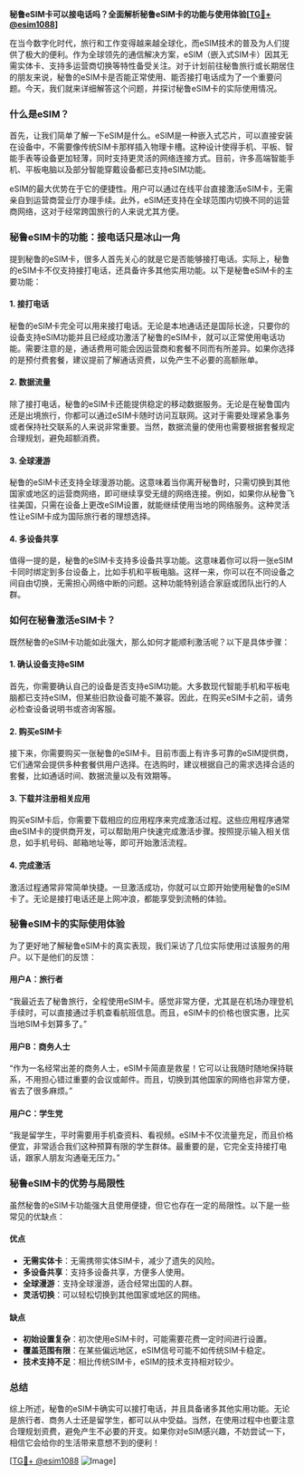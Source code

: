 **秘鲁eSIM卡可以接电话吗？全面解析秘鲁eSIM卡的功能与使用体验[[TG💪+ @esim1088](https://t.me/s/esim1088)]**

在当今数字化时代，旅行和工作变得越来越全球化，而eSIM技术的普及为人们提供了极大的便利。作为全球领先的通信解决方案，eSIM（嵌入式SIM卡）因其无需实体卡、支持多运营商切换等特性备受关注。对于计划前往秘鲁旅行或长期居住的朋友来说，秘鲁的eSIM卡是否能正常使用、能否接打电话成为了一个重要问题。今天，我们就来详细解答这个问题，并探讨秘鲁eSIM卡的实际使用情况。

### 什么是eSIM？

首先，让我们简单了解一下eSIM是什么。eSIM是一种嵌入式芯片，可以直接安装在设备中，不需要像传统SIM卡那样插入物理卡槽。这种设计使得手机、平板、智能手表等设备更加轻薄，同时支持更灵活的网络连接方式。目前，许多高端智能手机、平板电脑以及部分智能穿戴设备都已支持eSIM功能。

eSIM的最大优势在于它的便捷性。用户可以通过在线平台直接激活eSIM卡，无需亲自到运营商营业厅办理手续。此外，eSIM还支持在全球范围内切换不同的运营商网络，这对于经常跨国旅行的人来说尤其方便。

### 秘鲁eSIM卡的功能：接电话只是冰山一角

提到秘鲁的eSIM卡，很多人首先关心的就是它是否能够接打电话。实际上，秘鲁的eSIM卡不仅支持接打电话，还具备许多其他实用功能。以下是秘鲁eSIM卡的主要功能：

#### 1. 接打电话

秘鲁的eSIM卡完全可以用来接打电话。无论是本地通话还是国际长途，只要你的设备支持eSIM功能并且已经成功激活了秘鲁的eSIM卡，就可以正常使用电话功能。需要注意的是，通话费用可能会因运营商和套餐不同而有所差异。如果你选择的是预付费套餐，建议提前了解通话资费，以免产生不必要的高额账单。

#### 2. 数据流量

除了接打电话，秘鲁的eSIM卡还能提供稳定的移动数据服务。无论是在秘鲁国内还是出境旅行，你都可以通过eSIM卡随时访问互联网。这对于需要处理紧急事务或者保持社交联系的人来说非常重要。当然，数据流量的使用也需要根据套餐规定合理规划，避免超额消费。

#### 3. 全球漫游

秘鲁的eSIM卡还支持全球漫游功能。这意味着当你离开秘鲁时，只需切换到其他国家或地区的运营商网络，即可继续享受无缝的网络连接。例如，如果你从秘鲁飞往美国，只需在设备上更改eSIM设置，就能继续使用当地的网络服务。这种灵活性让eSIM卡成为国际旅行者的理想选择。

#### 4. 多设备共享

值得一提的是，秘鲁的eSIM卡支持多设备共享功能。这意味着你可以将一张eSIM卡同时绑定到多台设备上，比如手机和平板电脑。这样一来，你可以在不同设备之间自由切换，无需担心网络中断的问题。这种功能特别适合家庭或团队出行的人群。

### 如何在秘鲁激活eSIM卡？

既然秘鲁的eSIM卡功能如此强大，那么如何才能顺利激活呢？以下是具体步骤：

#### 1. 确认设备支持eSIM

首先，你需要确认自己的设备是否支持eSIM功能。大多数现代智能手机和平板电脑都已支持eSIM，但某些旧款设备可能不兼容。因此，在购买eSIM卡之前，请务必检查设备说明书或咨询客服。

#### 2. 购买eSIM卡

接下来，你需要购买一张秘鲁的eSIM卡。目前市面上有许多可靠的eSIM提供商，它们通常会提供多种套餐供用户选择。在选购时，建议根据自己的需求选择合适的套餐，比如通话时间、数据流量以及有效期等。

#### 3. 下载并注册相关应用

购买eSIM卡后，你需要下载相应的应用程序来完成激活过程。这些应用程序通常由eSIM卡的提供商开发，可以帮助用户快速完成激活步骤。按照提示输入相关信息，如手机号码、邮箱地址等，即可开始激活流程。

#### 4. 完成激活

激活过程通常非常简单快捷。一旦激活成功，你就可以立即开始使用秘鲁的eSIM卡了。无论是接打电话还是上网冲浪，都能享受到流畅的体验。

### 秘鲁eSIM卡的实际使用体验

为了更好地了解秘鲁eSIM卡的真实表现，我们采访了几位实际使用过该服务的用户。以下是他们的反馈：

#### 用户A：旅行者

“我最近去了秘鲁旅行，全程使用eSIM卡。感觉非常方便，尤其是在机场办理登机手续时，可以直接通过手机查看航班信息。而且，eSIM卡的价格也很实惠，比买当地SIM卡划算多了。”

#### 用户B：商务人士

“作为一名经常出差的商务人士，eSIM卡简直是救星！它可以让我随时随地保持联系，不用担心错过重要的会议或邮件。而且，切换到其他国家的网络也非常方便，省去了很多麻烦。”

#### 用户C：学生党

“我是留学生，平时需要用手机查资料、看视频。eSIM卡不仅流量充足，而且价格便宜，非常适合我们这种预算有限的学生群体。最重要的是，它完全支持接打电话，跟家人朋友沟通毫无压力。”

### 秘鲁eSIM卡的优势与局限性

虽然秘鲁的eSIM卡功能强大且使用便捷，但它也存在一定的局限性。以下是一些常见的优缺点：

#### 优点

- **无需实体卡**：无需携带实体SIM卡，减少了遗失的风险。
- **多设备共享**：支持多设备共享，方便多人使用。
- **全球漫游**：支持全球漫游，适合经常出国的人群。
- **灵活切换**：可以轻松切换到其他国家或地区的网络。

#### 缺点

- **初始设置复杂**：初次使用eSIM卡时，可能需要花费一定时间进行设置。
- **覆盖范围有限**：在某些偏远地区，eSIM信号可能不如传统SIM卡稳定。
- **技术支持不足**：相比传统SIM卡，eSIM的技术支持相对较少。

### 总结

综上所述，秘鲁的eSIM卡确实可以接打电话，并且具备诸多其他实用功能。无论是旅行者、商务人士还是留学生，都可以从中受益。当然，在使用过程中也要注意合理规划资费，避免产生不必要的开支。如果你对eSIM感兴趣，不妨尝试一下，相信它会给你的生活带来意想不到的便利！

[[TG💪+ @esim1088](https://t.me/s/esim1088) ![Image](https://i.postimg.cc/4NQfJmqS/Snipaste-2025-05-13-00-14-12.png)]
